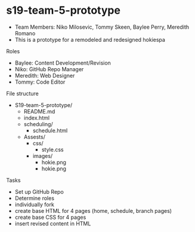 # s19-team-5-prototype
- Team Members: Niko Milosevic, Tommy Skeen, Baylee Perry, Meredith Romano
- This is a prototype for a remodeled and redesigned hokiespa

Roles
  - Baylee: Content Development/Revision
  - Niko: GitHub Repo Manager
  - Meredith: Web Designer
  - Tommy: Code Editor

File structure
  - S19-team-5-prototype/
    - README.md
    - index.html
    - scheduling/
      - schedule.html
    - Assests/
      - css/
        - style.css
      - images/
        - hokie.png
        - hokie.png
      
Tasks
  - Set up GitHub Repo
  - Determine roles
  - individually fork
  - create base HTML for 4 pages (home, schedule, branch pages)
  - create base CSS for 4 pages
  - insert revised content in HTML
